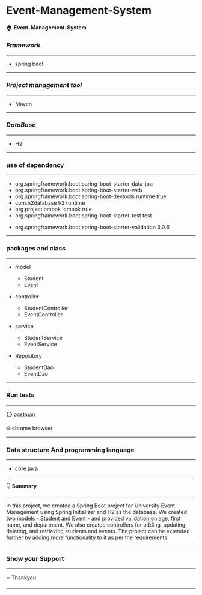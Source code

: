 # Event-Management-System
:house: **Event-Management-System**

### ***Framework***
---------
- spring boot

-------------

### ***Project management tool***
-------
- Maven


-----------------
### ***DataBase***
****************
- H2
****************

### **use of dependency**
-----
- <dependency>
      <groupId>org.springframework.boot</groupId>
      <artifactId>spring-boot-starter-data-jpa</artifactId>
      </dependency>
- <dependency>
     <groupId>org.springframework.boot</groupId>
     <artifactId>spring-boot-starter-web</artifactId>
     </dependency>

- <dependency>
       <groupId>org.springframework.boot</groupId>
       <artifactId>spring-boot-devtools</artifactId>
	<scope>runtime</scope>
	<optional>true</optional>
	</dependency>
- <dependency>
	<groupId>com.h2database</groupId>
	<artifactId>h2</artifactId>
	<scope>runtime</scope>
	</dependency>
- <dependency>
       <groupId>org.projectlombok</groupId>
       <artifactId>lombok</artifactId>
       <optional>true</optional>
	</dependency>
- <dependency>
     <groupId>org.springframework.boot</groupId>
     <artifactId>spring-boot-starter-test</artifactId>
     <scope>test</scope>
     </dependency>
<!-- https://mvnrepository.com/artifact/org.springframework.boot/spring-boot-starter-validation -->
- <dependency>
	<groupId>org.springframework.boot</groupId>
	<artifactId>spring-boot-starter-validation</artifactId>
	<version>3.0.6</version>
	</dependency>





--------

### **packages and class**

---------
- model 
  - Student
  - Event

- controller
   - StudentController
   - EventController

- service
   - StudentService
   - EventService
- Repository
  - StudentDao
  - EventDao
 
-------------


### **Run tests**

------

⭕ postman 

:globe_with_meridians: chrome browser

********

### **Data structure And programming language**

-----

 - core java
 
 --------

  :point_down: **Summary**
*****
In this project, we created a Spring Boot project for University Event Management using Spring Initializer and H2 as the database. We created two models - Student and Event - and provided validation on age, first name, and department. We also created controllers for adding, updating, deleting, and retrieving students and events. The project can be extended further by adding more functionality to it as per the requirements.
*****

### **Show your Support** 
****
:star: Thankyou 

****
